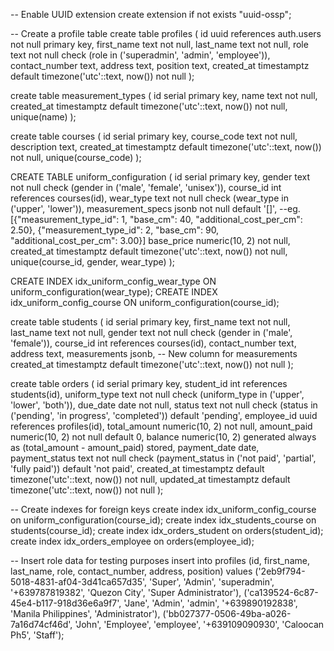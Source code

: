 -- Enable UUID extension
create extension if not exists "uuid-ossp";

-- Create a profile table
create table profiles (
    id uuid references auth.users not null primary key,
    first_name text not null,
    last_name text not null,
    role text not null check (role in ('superadmin', 'admin', 'employee')),
    contact_number text,
    address text,
    position text,
    created_at timestamptz default timezone('utc'::text, now()) not null
);

create table measurement_types (
    id serial primary key,
    name text not null,
    created_at timestamptz default timezone('utc'::text, now()) not null,
    unique(name)
);

create table courses (
    id serial primary key,
    course_code text not null,
    description text,
    created_at timestamptz default timezone('utc'::text, now()) not null,
    unique(course_code)
);

CREATE TABLE uniform_configuration (
    id serial primary key,
    gender text not null check (gender in ('male', 'female', 'unisex')),
    course_id int references courses(id),
    wear_type text not null check (wear_type in ('upper', 'lower')),
    measurement_specs jsonb not null default '[]', 
    --eg. [{"measurement_type_id": 1, "base_cm": 40, "additional_cost_per_cm": 2.50}, {"measurement_type_id": 2, "base_cm": 90, "additional_cost_per_cm": 3.00}]
    base_price numeric(10, 2) not null,
    created_at timestamptz default timezone('utc'::text, now()) not null,
    unique(course_id, gender, wear_type)
);

CREATE INDEX idx_uniform_config_wear_type ON uniform_configuration(wear_type);
CREATE INDEX idx_uniform_config_course ON uniform_configuration(course_id);

create table students (
    id serial primary key,
    first_name text not null,
    last_name text not null,
    gender text not null check (gender in ('male', 'female')),
    course_id int references courses(id),
    contact_number text,
    address text,
    measurements jsonb, -- New column for measurements
    created_at timestamptz default timezone('utc'::text, now()) not null
);

create table orders (
    id serial primary key,
    student_id int references students(id),
    uniform_type text not null check (uniform_type in ('upper', 'lower', 'both')),
    due_date date not null,
    status text not null check (status in ('pending', 'in progress', 'completed')) default 'pending',
    employee_id uuid references profiles(id),
    total_amount numeric(10, 2) not null,
    amount_paid numeric(10, 2) not null default 0,
    balance numeric(10, 2) generated always as (total_amount - amount_paid) stored,
    payment_date date,
    payment_status text not null check (payment_status in ('not paid', 'partial', 'fully paid')) default 'not paid',
    created_at timestamptz default timezone('utc'::text, now()) not null,
    updated_at timestamptz default timezone('utc'::text, now()) not null
);

-- Create indexes for foreign keys
create index idx_uniform_config_course on uniform_configuration(course_id);
create index idx_students_course on students(course_id);
create index idx_orders_student on orders(student_id);
create index idx_orders_employee on orders(employee_id);

-- Insert role data for testing purposes
insert into profiles (id, first_name, last_name, role, contact_number, address, position)
values 
    ('2eb9f794-5018-4831-af04-3d41ca657d35', 'Super', 'Admin', 'superadmin', '+639787819382', 'Quezon City', 'Super Administrator'),
    ('ca139524-6c87-45e4-b117-918d36e6a9f7', 'Jane', 'Admin', 'admin', '+639890192838', 'Manila Philippines', 'Administrator'),
    ('bb027377-0506-49ba-a026-7a16d74cf46d', 'John', 'Employee', 'employee', '+639109090930', 'Caloocan Ph5', 'Staff');